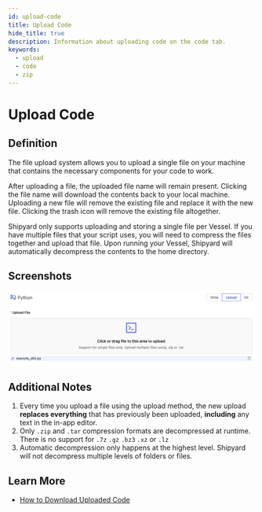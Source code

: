 ```yaml
---
id: upload-code
title: Upload Code
hide_title: true
description: Information about uploading code on the code tab.
keywords:
  - upload
  - code
  - zip
---
```


# Upload Code

## Definition

The file upload system allows you to upload a single file on your machine that contains the necessary components for your code to work.

After uploading a file, the uploaded file name will remain present. Clicking the file name will download the contents back to your local machine. Uploading a new file will remove the existing file and replace it with the new file. Clicking the trash icon will remove the existing file altogether.

Shipyard only supports uploading and storing a single file per Vessel. If you have multiple files that your script uses, you will need to compress the files together and upload that file. Upon running your Vessel, Shipyard will automatically decompress the contents to the home directory.

## Screenshots

![](../../.gitbook/assets/image_1061.png)

## Additional Notes

1. Every time you upload a file using the upload method, the new upload **replaces everything** that has previously been uploaded, **including** any text in the in-app editor.
2. Only `.zip` and `.tar` compression formats are decompressed at runtime. There is no support for `.7z` `.gz` `.bz3` `.xz` or `.lz`
3. Automatic decompression only happens at the highest level. Shipyard will not decompress multiple levels of folders or files.

## Learn More

- [How to Download Uploaded Code](../../how-tos/code/download-code.md)
